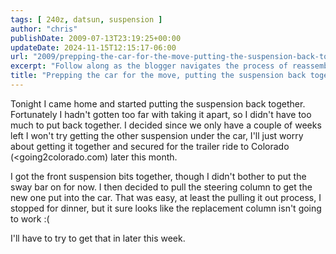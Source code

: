 ```yaml
---
tags: [ 240z, datsun, suspension ]
author: "chris"
publishDate: 2009-07-13T23:19:25+00:00
updateDate: 2024-11-15T12:15:17-06:00
url: "2009/prepping-the-car-for-the-move-putting-the-suspension-back-together"
excerpt: "Follow along as the blogger navigates the process of reassembling a car suspension and preparing for a trailer ride to Colorado."
title: "Prepping the car for the move, putting the suspension back together"
---
```


Tonight I came home and started putting the suspension back together. Fortunately I hadn't gotten too far with taking it apart, so I didn't have too much to put back together. I decided since we only have a couple of weeks left I won't try getting the other suspension under the car, I'll just worry about getting it together and secured for the trailer ride to Colorado (<going2colorado.com) later this month.

I got the front suspension bits together, though I didn't bother to put the sway bar on for now. I then decided to pull the steering column to get the new one put into the car. That was easy, at least the pulling it out process, I stopped for dinner, but it sure looks like the replacement column isn't going to work :(

I'll have to try to get that in later this week.
